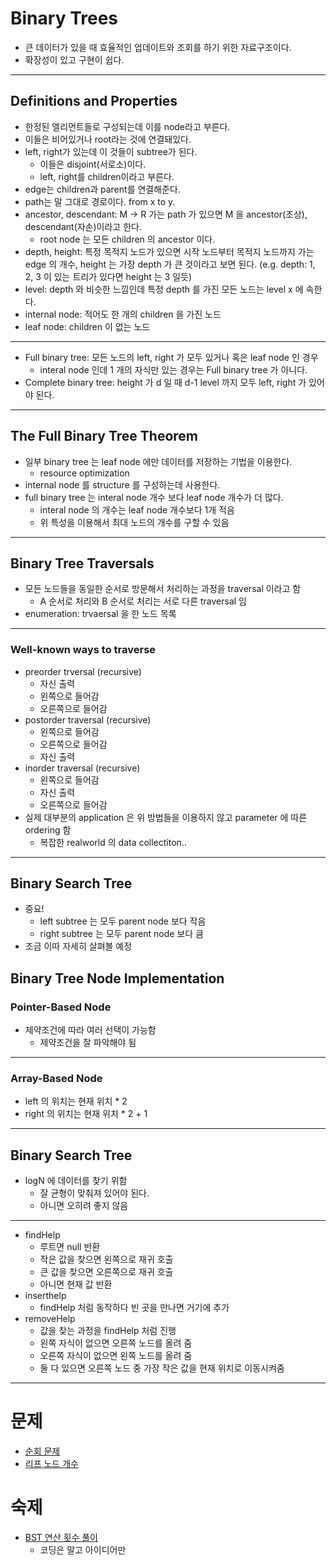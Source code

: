 # Binary Trees

- 큰 데이터가 있을 때 효율적인 업데이트와 조회를 하기 위한 자료구조이다.
- 확장성이 있고 구현이 쉽다.

---

## Definitions and Properties

- 한정된 엘리먼트들로 구성되는데 이를 node라고 부른다.
- 이들은 비어있거나 root라는 것에 연결돼있다.
- left, right가 있는데 이 것들이 subtree가 된다.
  - 이들은 disjoint(서로소)이다.
  - left, right를 children이라고 부른다.
- edge는 children과 parent를 연결해준다.
- path는 말 그대로 경로이다. from x to y.
- ancestor, descendant: M -> R 가는 path 가 있으면 M 을 ancestor(조상), descendant(자손)이라고 한다.
  - root node 는 모든 children 의 ancestor 이다.
- depth, height: 특정 목적지 노드가 있으면 시작 노드부터 목적지 노드까지 가는 edge 의 개수, height 는 가장 depth 가 큰 것이라고 보면 된다. (e.g. depth: 1, 2, 3 이 있는 트리가 있다면 height 는 3 일듯)
- level: depth 와 비슷한 느낌인데 특정 depth 를 가진 모든 노드는 level x 에 속한다.
- internal node: 적어도 한 개의 children 을 가진 노드
- leaf node: children 이 없는 노드

---

- Full binary tree: 모든 노드의 left, right 가 모두 있거나 혹은 leaf node 인 경우
  - interal node 인데 1 개의 자식만 있는 경우는 Full binary tree 가 아니다.
- Complete binary tree: height 가 d 일 때 d-1 level 까지 모두 left, right 가 있어야 된다.

---

## The Full Binary Tree Theorem

- 일부 binary tree 는 leaf node 에만 데이터를 저장하는 기법을 이용한다.
  - resource optimization
- internal node 를 structure 를 구성하는데 사용한다.
- full binary tree 는 interal node 개수 보다 leaf node 개수가 더 많다.
  - interal node 의 개수는 leaf node 개수보다 1개 적음
  - 위 특성을 이용해서 최대 노드의 개수를 구할 수 있음

---

## Binary Tree Traversals

- 모든 노드들을 동일한 순서로 방문해서 처리하는 과정을 traversal 이라고 함
  - A 순서로 처리와 B 순서로 처리는 서로 다른 traversal 임
- enumeration: trvaersal 을 한 노드 목록

---

### Well-known ways to traverse

- preorder trversal (recursive)
  - 자신 출력
  - 왼쪽으로 들어감
  - 오른쪽으로 들어감
- postorder traversal (recursive)
  - 왼쪽으로 들어감
  - 오른쪽으로 들어감
  - 자신 출력
- inorder traversal (recursive)
  - 왼쪽으로 들어감
  - 자신 출력
  - 오른쪽으로 들어감
- 실제 대부분의 application 은 위 방법들을 이용하지 않고 parameter 에 따른 ordering 함
  - 복잡한 realworld 의 data collectiton..

---

## Binary Search Tree

- 중요!
  - left subtree 는 모두 parent node 보다 작음
  - right subtree 는 모두 parent node 보다 큼
- 조금 이따 자세히 살펴볼 예정

## Binary Tree Node Implementation

### Pointer-Based Node

- 제약조건에 따라 여러 선택이 가능함
  - 제약조건을 잘 파악해야 됨

---

### Array-Based Node

- left 의 위치는 현재 위치 \* 2
- right 의 위치는 현재 위치 \* 2 + 1

---

## Binary Search Tree

- logN 에 데이터를 찾기 위함
  - 잘 균형이 맞춰져 있어야 된다.
  - 아니면 오히려 좋지 않음

---

- findHelp
  - 루트면 null 반환
  - 작은 값을 찾으면 왼쪽으로 재귀 호출
  - 큰 값을 찾으면 오른쪽으로 재귀 호출
  - 아니면 현재 값 반환
- inserthelp
  - findHelp 처럼 동작하다 빈 곳을 만나면 거기에 추가
- removeHelp
  - 값을 찾는 과정을 findHelp 처럼 진행
  - 왼쪽 자식이 없으면 오른쪽 노드를 올려 줌
  - 오른쪽 자식이 없으면 왼쪽 노드를 올려 줌
  - 둘 다 있으면 오른쪽 노드 중 가장 작은 값을 현재 위치로 이동시켜줌

---

# 문제

- [순회 문제](https://www.acmicpc.net/problem/1991)
- [리프 노드 개수](https://www.acmicpc.net/problem/1068)

# 숙제

- [BST 연산 횟수 풀이](https://www.acmicpc.net/problem/2957)
  - 코딩은 말고 아이디어만
